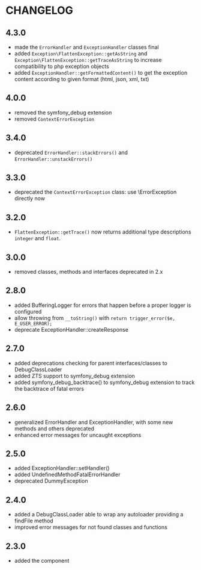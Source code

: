 CHANGELOG
=========

4.3.0
-----

* made the `ErrorHandler` and `ExceptionHandler` classes final
* added `Exception\FlattenException::getAsString` and
`Exception\FlattenException::getTraceAsString` to increase compatibility to php
exception objects
* added `ExceptionHandler::getFormattedContent()` to get the exception content 
according to given format (html, json, xml, txt)

4.0.0
-----

* removed the symfony_debug extension
* removed `ContextErrorException`

3.4.0
-----

* deprecated `ErrorHandler::stackErrors()` and `ErrorHandler::unstackErrors()`

3.3.0
-----

* deprecated the `ContextErrorException` class: use \ErrorException directly now

3.2.0
-----

* `FlattenException::getTrace()` now returns additional type descriptions
  `integer` and `float`.


3.0.0
-----

* removed classes, methods and interfaces deprecated in 2.x

2.8.0
-----

* added BufferingLogger for errors that happen before a proper logger is configured
* allow throwing from `__toString()` with `return trigger_error($e, E_USER_ERROR);`
* deprecate ExceptionHandler::createResponse

2.7.0
-----

* added deprecations checking for parent interfaces/classes to DebugClassLoader
* added ZTS support to symfony_debug extension
* added symfony_debug_backtrace() to symfony_debug extension
  to track the backtrace of fatal errors

2.6.0
-----

* generalized ErrorHandler and ExceptionHandler,
  with some new methods and others deprecated
* enhanced error messages for uncaught exceptions

2.5.0
-----

* added ExceptionHandler::setHandler()
* added UndefinedMethodFatalErrorHandler
* deprecated DummyException

2.4.0
-----

 * added a DebugClassLoader able to wrap any autoloader providing a findFile method
 * improved error messages for not found classes and functions

2.3.0
-----

 * added the component
